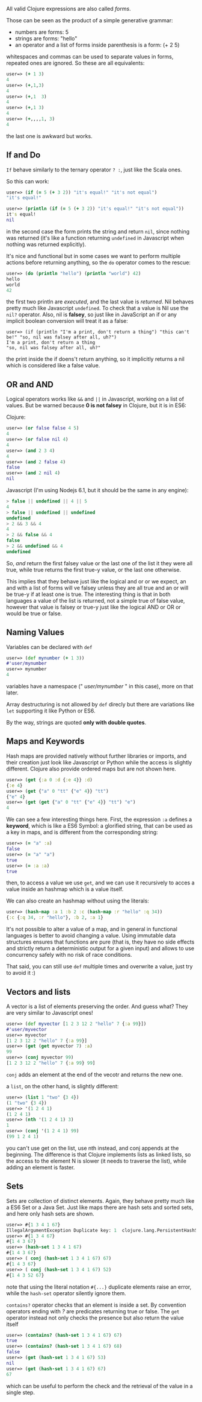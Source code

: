 All valid Clojure expressions are also called _forms_.

Those can be seen as the product of a simple generative grammar:

* numbers are forms: 5
* strings are forms: "hello"
* an operator and a list of forms inside parenthesis is a form: (+ 2 5)

whitespaces and commas can be used to separate values in forms, repeated ones are ignored. So these are all equivalents:

```clojure
user=> (+ 1 3)
4
user=> (+,1,3)
4
user=> (+,1  3)
4
user=> (+,1 3)
4
user=> (+,,,,1, 3)
4
```
the last one is awkward but works.

If and Do
---------

`If` behave similarly to the ternary operator ` ? : `, just like the Scala ones.

So this can work:

```clojure
user=> (if (= 5 (+ 3 2)) "it's equal!" "it's not equal")
"it's equal!"

user=> (println (if (= 5 (+ 3 2)) "it's equal!" "it's not equal"))
it's equal!
nil
```

in the second case the form prints the string and return `nil`, since nothing was returned (it's like a function returning `undefined` in Javascript when nothing was returned explicitly).

It's nice and functional but in some cases we want to perform multiple actions before returning anything, so the `do` operator comes to the rescue:

```clojure
user=> (do (println "hello") (println "world") 42)
hello
world
42
```
the first two println are _executed_, and the last value is _returned_.
Nil behaves pretty much like Javascript `undefined`. To check that a value is Nil use the `nil?` operator. Also, nil is __falsey__, so just like in JavaScript an if or any implicit boolean conversion will treat it as a false:

```
user=> (if (println "I'm a print, don't return a thing") "this can't be!" "so, nil was falsey after all, uh?")
I'm a print, don't return a thing
"so, nil was falsey after all, uh?"
```

the print inside the if doens't return anything, so it implicitly returns a nil which is considered like a false value.

OR and AND
---------

Logical operators works like `&&` and `||` in Javascript, working on a list of values. But be warned because __0 is not falsey__ in Clojure, but it is in ES6:

Clojure:

```clojure
user=> (or false false 4 5)
4
user=> (or false nil 4)
4
user=> (and 2 3 4)
4
user=> (and 2 false 4)
false
user=> (and 2 nil 4)
nil
```

Javascript (I'm using Nodejs 6.1, but it should be the same in any engine):

```javascript
> false || undefined || 4 || 5
4
> false || undefined || undefined
undefined
> 2 && 3 && 4
4
> 2 && false && 4
false
> 2 && undefined && 4
undefined
```

So, _and_ return the first falsey value or the last one of the list it they were all true, while true returns the first true-y value, or the last one otherwise.

This implies that they behave just like the logical and or or we expect, an and with a list of forms will ve falsey unless they are all true and an or will be true-y if at least one is true.
The interesting thing is that in both languages a value of the list is returned, not a simple true of false value, however that value is falsey or true-y just like the logical AND or OR or would be true or false.

Naming Values
---------
Variables can be declared with `def`

```clojure
user=> (def mynumber (+ 1 3))
#'user/mynumber
user=> mynumber
4
```
variables have a namespace (" _user/mynumber_ " in this case), more on that later.

Array destructuring is not allowed by `def` direcly but there are variations like `let` supporting it like Python or ES6.

By the way, strings are quoted __only with double quotes__.

Maps and Keywords
----
Hash maps are provided natively without further libraries or imports, and their creation just look like Javascript or Python while the access is slightly different. Clojure also provide ordered maps but are not shown here.

```clojure
user=> (get {:a 0 :d {:e 4}} :d)
{:e 4}
user=> (get {"a" 0 "tt" {"e" 4}} "tt")
{"e" 4}
user=> (get (get {"a" 0 "tt" {"e" 4}} "tt") "e")
4
```

We can see a few interesting things here. First, the expression `:a` defines a __keyword__, which is like a ES6 Symbol: a glorified string, that can be used as a key in maps, and is different from the corresponding string:

```clojure
user=> (= "a" :a)
false
user=> (= "a" "a")
true
user=> (= :a :a)
true
```

then, to access a value we use `get`, and we can use it recursively to acces a value inside an hashmap which is a value itself.

We can also create an hashmap without using the literals:

```clojure
user=> (hash-map :a 1 :b 2 :c (hash-map :r "hello" :q 34))
{:c {:q 34, :r "hello"}, :b 2, :a 1}
```

It's not possible to alter a value of a map, and in general in functional languages is better to avoid changing a value. Using immutable data structures ensures that functions are pure (that is, they have no side effects and strictly return a deterministic output for a given input) and allows to use concurrency safely with no risk of race conditions.

That said, you can still use `def` multiple times and overwrite a value, just try to avoid it :)

Vectors and lists
------
 A vector is a list of elements preserving the order. And guess what? They are very similar to Javascript ones!

 ```clojure
 user=> (def myvector [1 2 3 12 2 "hello" 7 {:a 99}])
 #'user/myvector
 user=> myvector
 [1 2 3 12 2 "hello" 7 {:a 99}]
 user=> (get (get myvector 7) :a)
99
user=> (conj myvector 99)
[1 2 3 12 2 "hello" 7 {:a 99} 99]
 ```
`conj` adds an element at the end of the vecotr and returns the new one.

a `list`, on the other hand, is slightly different:

```clojure
user=> (list 1 "two" {3 4})
(1 "two" {3 4})
user=> '(1 2 4 1)
(1 2 4 1)
user=> (nth '(1 2 4 1) 3)
1
user=> (conj '(1 2 4 1) 99)
(99 1 2 4 1)
```
you can't use get on the list, use nth instead, and conj appends at the beginning. The difference is that Clojure implements lists as linked lists, so the access to the element N is slower (it needs to traverse the list), while adding an element is faster.

Sets
----

Sets are collection of distinct elements. Again, they behave pretty much like a ES6 Set or a Java Set. Just like maps there are hash sets and sorted sets, and here only hash sets are shown.
```clojure
user=> #{1 3 4 1 67}
IllegalArgumentException Duplicate key: 1  clojure.lang.PersistentHashSet.createWithCheck (PersistentHashSet.java:68)
user=> #{1 3 4 67}
#{1 4 3 67}
user=> (hash-set 1 3 4 1 67)
#{1 4 3 67}
user=> ( conj (hash-set 1 3 4 1 67) 67)
#{1 4 3 67}
user=> ( conj (hash-set 1 3 4 1 67) 52)
#{1 4 3 52 67}
```

note that using the literal notation `#{...}` duplicate elements raise an error, while the `hash-set` operator silently ignore them.

`contains?` operator checks that an element is inside a set. By convention operators ending with _?_ are predicates returning true or false. The `get` operator instead not only checks the presence but also return the value itself

```clojure
user=> (contains? (hash-set 1 3 4 1 67) 67)
true
user=> (contains? (hash-set 1 3 4 1 67) 68)
false
user=> (get (hash-set 1 3 4 1 67) 53)
nil
user=> (get (hash-set 1 3 4 1 67) 67)
67
```

which can be useful to perform the check and the retrieval of the value in a single step.
